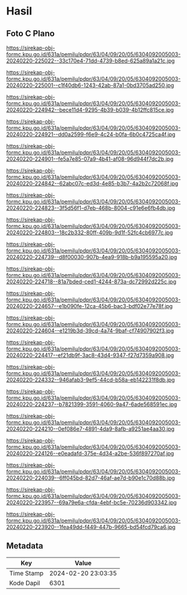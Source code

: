 # Hasil

## Foto C Plano

https://sirekap-obj-formc.kpu.go.id/631a/pemilu/pdpr/63/04/09/20/05/6304092005003-20240220-225022--33c170e4-71dd-4739-b8ed-625a89a1a21c.jpg

https://sirekap-obj-formc.kpu.go.id/631a/pemilu/pdpr/63/04/09/20/05/6304092005003-20240220-225001--c1f40db6-1243-42ab-87a1-0bd3705ad250.jpg

https://sirekap-obj-formc.kpu.go.id/631a/pemilu/pdpr/63/04/09/20/05/6304092005003-20240220-224942--bece11d4-9295-4b39-b039-4b12ffc815ce.jpg

https://sirekap-obj-formc.kpu.go.id/631a/pemilu/pdpr/63/04/09/20/05/6304092005003-20240220-224921--dd0a2599-f6e9-4c24-b0fa-6b0c4725ca4f.jpg

https://sirekap-obj-formc.kpu.go.id/631a/pemilu/pdpr/63/04/09/20/05/6304092005003-20240220-224901--fe5a7e85-07a9-4b41-af08-96d944f7dc2b.jpg

https://sirekap-obj-formc.kpu.go.id/631a/pemilu/pdpr/63/04/09/20/05/6304092005003-20240220-224842--62abc07c-ed3d-4e85-b3b7-4a2b2c72068f.jpg

https://sirekap-obj-formc.kpu.go.id/631a/pemilu/pdpr/63/04/09/20/05/6304092005003-20240220-224823--3f5d56f1-d7eb-468b-8004-c91e6e6fb4db.jpg

https://sirekap-obj-formc.kpu.go.id/631a/pemilu/pdpr/63/04/09/20/05/6304092005003-20240220-224803--18c2b332-80ff-409b-9d1f-52fc4cb6977c.jpg

https://sirekap-obj-formc.kpu.go.id/631a/pemilu/pdpr/63/04/09/20/05/6304092005003-20240220-224739--d8f00030-907b-4ea9-918b-b9a195595a20.jpg

https://sirekap-obj-formc.kpu.go.id/631a/pemilu/pdpr/63/04/09/20/05/6304092005003-20240220-224718--81a7bded-ced1-4244-873a-dc72992d225c.jpg

https://sirekap-obj-formc.kpu.go.id/631a/pemilu/pdpr/63/04/09/20/05/6304092005003-20240220-224657--e1b090fe-12ca-45b6-bac3-bdf02e77e78f.jpg

https://sirekap-obj-formc.kpu.go.id/631a/pemilu/pdpr/63/04/09/20/05/6304092005003-20240220-224604--e1219b3d-39cd-4a74-9baf-cf74907902f3.jpg

https://sirekap-obj-formc.kpu.go.id/631a/pemilu/pdpr/63/04/09/20/05/6304092005003-20240220-224417--ef21db9f-3ac8-43d4-9347-f27d7359a908.jpg

https://sirekap-obj-formc.kpu.go.id/631a/pemilu/pdpr/63/04/09/20/05/6304092005003-20240220-224332--946afab3-9ef5-44cd-b58a-eb142231f8db.jpg

https://sirekap-obj-formc.kpu.go.id/631a/pemilu/pdpr/63/04/09/20/05/6304092005003-20240220-224237--b7821399-3591-4060-9a47-6ade568591ec.jpg

https://sirekap-obj-formc.kpu.go.id/631a/pemilu/pdpr/63/04/09/20/05/6304092005003-20240220-224210--0ef086e7-4891-4da9-8afb-a9251ae4aa30.jpg

https://sirekap-obj-formc.kpu.go.id/631a/pemilu/pdpr/63/04/09/20/05/6304092005003-20240220-224126--e0eadafd-375e-4d34-a2be-536f897270af.jpg

https://sirekap-obj-formc.kpu.go.id/631a/pemilu/pdpr/63/04/09/20/05/6304092005003-20240220-224039--6ff045bd-82d7-46af-ae7d-b90e1c70d88b.jpg

https://sirekap-obj-formc.kpu.go.id/631a/pemilu/pdpr/63/04/09/20/05/6304092005003-20240220-223957--69a79e6a-cfda-4ebf-bc5e-70236d903342.jpg

https://sirekap-obj-formc.kpu.go.id/631a/pemilu/pdpr/63/04/09/20/05/6304092005003-20240220-223920--1fea49dd-f449-447b-9665-bd54fcd79ca6.jpg


## Metadata

| Key        | Value               |
| ---------- | ------------------- |
| Time Stamp | 2024-02-20 23:03:35 |
| Kode Dapil | 6301                |



